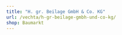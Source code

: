 ```yaml
---
title: "H. gr. Beilage GmbH & Co. KG"
url: /vechta/h-gr-beilage-gmbh-und-co-kg/
shop: Baumarkt
---
```

